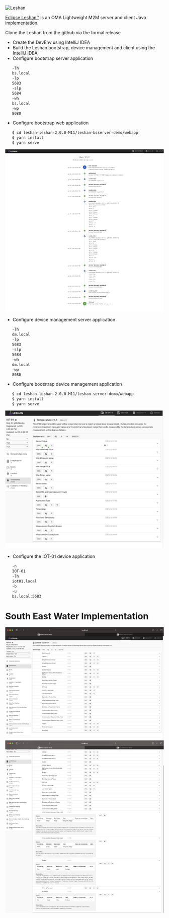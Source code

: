 ![Leshan](https://eclipse.org/leshan/img/multicolor-leshan.png)

[Eclipse Leshan™](https://eclipse.org/leshan) is an OMA Lightweight M2M server and client Java implementation.

Clone the Leshan from the github via the formal release
- Create the DevEnv using IntelliJ IDEA
- Build the Leshan bootstrap, device management and client using the IntelliJ IDEA
- Configure bootstrap server application
```
   -lh
   bs.local
   -lp
   5683
   -slp
   5684
   -wh
   bs.local
   -wp
   8080
```
- Configure bootstrap web application
```
   $ cd leshan-leshan-2.0.0-M11/leshan-bsserver-demo/webapp
   $ yarn install
   $ yarn serve
```
![IOT-01Bootstrap.png](IOT-01Bootstrap.png)

- Configure device management server application
```
   -lh
   dm.local
   -lp
   5683
   -slp
   5684
   -wh
   dm.local
   -wp
   8080
```
- Configure bootstrap device management application
```
   $ cd leshan-leshan-2.0.0-M11/leshan-server-demo/webapp
   $ yarn install
   $ yarn serve
```
![IOT-01DeviceManagement.png](IOT-01DeviceManagement.png)
- Configure the IOT-01 device application
```
   -n
   IOT-01
   -lh
   iot01.local
   -b
   -u
   bs.local:5683
```
# South East Water Implementation

![SEW-IOT-01-DeviceManagement-01.png](SEW-IOT-01-DeviceManagement-01.png)![SEW-IOT-01-DeviceManagement-02.png](SEW-IOT-01-DeviceManagement-02.png)